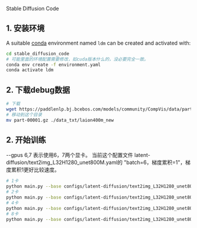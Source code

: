 Stable Diffusion Code
## 1. 安装环境
A suitable [conda](https://conda.io/) environment named `ldm` can be created
and activated with:

```bash
cd stable_diffusion_code
# 可能里面的环境配置需要修改，如cuda版本什么的，没必要完全一致。
conda env create -f environment.yaml
conda activate ldm
```

## 2. 下载debug数据
```bash
# 下载
wget https://paddlenlp.bj.bcebos.com/models/community/CompVis/data/part-00001.gz
# 移动到这个目录
mv part-00001.gz ./data_txt/laion400m_new
```

## 2. 开始训练
--gpus 6,7 表示使用6，7两个显卡。
当前这个配置文件 latent-diffusion/text2img_L32H1280_unet800M.yaml的 "batch=6，梯度累积=1"，梯度累积1更好比较速度。
```bash
# 1卡
python main.py --base configs/latent-diffusion/text2img_L32H1280_unet800M.yaml -t --gpus 0,
# 2卡
python main.py --base configs/latent-diffusion/text2img_L32H1280_unet800M.yaml -t --gpus 0,1
# 4卡
python main.py --base configs/latent-diffusion/text2img_L32H1280_unet800M.yaml -t --gpus 0,1,2,3
# 8卡
python main.py --base configs/latent-diffusion/text2img_L32H1280_unet800M.yaml -t --gpus 6,7
```
